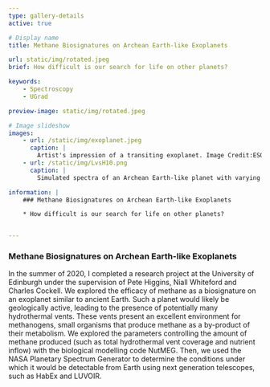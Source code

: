 ```yaml
---
type: gallery-details
active: true

# Display name
title: Methane Biosignatures on Archean Earth-like Exoplanets

url: static/img/rotated.jpeg
brief: How difficult is our search for life on other planets?

keywords:
    - Spectroscopy
    - UGrad

preview-image: static/img/rotated.jpeg

# Image slideshow
images:
    - url: /static/img/exoplanet.jpeg
      caption: |
        Artist's impression of a transiting exoplanet. Image Credit:ESO/L. Calçada
    - url: /static/img/LvsH10.png
      caption: |
        Simulated spectra of an Archean Earth-like planet with varying methane concentrations as measured by a hypothetical 6m HabEx + StarShade mission and 6m LUVOIR B.

information: |
    ### Methane Biosignatures on Archean Earth-like Exoplanets

    * How difficult is our search for life on other planets?


---
```


### Methane Biosignatures on Archean Earth-like Exoplanets

In the summer of 2020, I completed a research project at the University of Edinburgh under the supervision of Pete Higgins, Niall Whiteford and Charles Cockell. We explored the efficacy of methane as a biosignature on an exoplanet similar to ancient Earth. Such a planet would likely be geologically active, leading to the presence of potentially many hydrothermal vents. These vents present an excellent environment for methanogens, small organisms that produce methane as a by-product of their metabolism. We explored the parameters controlling the amount of methane produced (such as total hydrothermal vent coverage and nutrient inflow) with the biological modelling code NutMEG. Then, we used the NASA Planetary Spectrum Generator to determine the conditions under which it would be detectable from Earth using next generation telescopes, such as HabEx and LUVOIR.
